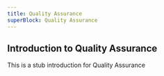 ```yaml
---
title: Quality Assurance
superBlock: Quality Assurance
---
```

## Introduction to Quality Assurance

This is a stub introduction for Quality Assurance
